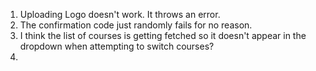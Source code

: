 1. Uploading Logo doesn't work. It throws an error.
2. The confirmation code just randomly fails for no reason.
3. I think the list of courses is getting fetched so it doesn't appear in the dropdown when attempting to switch courses?
4. 